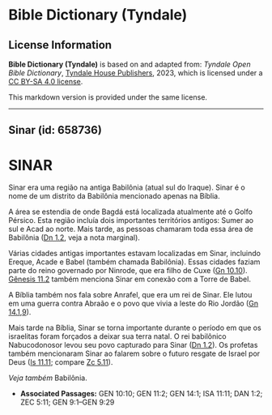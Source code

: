 # Bible Dictionary (Tyndale)

## License Information

**Bible Dictionary (Tyndale)** is based on and adapted from: _Tyndale Open Bible Dictionary_, [Tyndale House Publishers](https://tyndaleopenresources.com/), 2023, which is licensed under a [CC BY-SA 4.0 license](https://creativecommons.org/licenses/by-sa/4.0/legalcode.en).

This markdown version is provided under the same license.



--------------------------------

## Sinar (id: 658736)

SINAR
=====

Sinar era uma região na antiga Babilônia (atual sul do Iraque). Sinar é o nome de um distrito da Babilônia mencionado apenas na Bíblia.

A área se estendia de onde Bagdá está localizada atualmente até o Golfo Pérsico. Esta região incluía dois importantes territórios antigos: Sumer ao sul e Acad ao norte. Mais tarde, as pessoas chamaram toda essa área de Babilônia ([Dn 1\.2](https://ref.ly/Dan1:2), veja a nota marginal).

Várias cidades antigas importantes estavam localizadas em Sinar, incluindo Ereque, Acade e Babel (também chamada Babilônia). Essas cidades faziam parte do reino governado por Ninrode, que era filho de Cuxe ([Gn 10\.10](https://ref.ly/Gen10:10)). [Gênesis 11\.2](https://ref.ly/Gen11:2) também menciona Sinar em conexão com a Torre de Babel.

A Bíblia também nos fala sobre Anrafel, que era um rei de Sinar. Ele lutou em uma guerra contra Abraão e o povo que vivia a leste do Rio Jordão ([Gn 14\.1](https://ref.ly/Gen14:1),[9](https://ref.ly/Gen9:1-Gen9:29)).

Mais tarde na Bíblia, Sinar se torna importante durante o período em que os israelitas foram forçados a deixar sua terra natal. O rei babilônico Nabucodonosor levou seu povo capturado para Sinar ([Dn 1\.2](https://ref.ly/Dan1:2)). Os profetas também mencionaram Sinar ao falarem sobre o futuro resgate de Israel por Deus ([Is 11\.11](https://ref.ly/Isa11:11); compare [Zc 5\.11](https://ref.ly/Zech5:11)).

*Veja também* Babilônia.

* **Associated Passages:** GEN 10:10; GEN 11:2; GEN 14:1; ISA 11:11; DAN 1:2; ZEC 5:11; GEN 9:1–GEN 9:29

